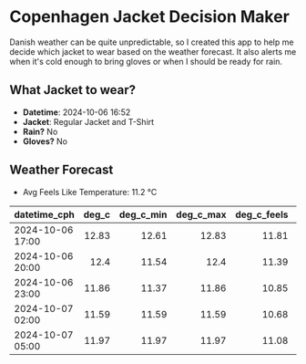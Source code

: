 
# Copenhagen Jacket Decision Maker

Danish weather can be quite unpredictable, so I created this app to help me decide which jacket to wear based on the weather forecast. 
It also alerts me when it's cold enough to bring gloves or when I should be ready for rain.

## What Jacket to wear?

- **Datetime**: 2024-10-06 16:52
- **Jacket**: Regular Jacket and T-Shirt
- **Rain?** No
- **Gloves?** No

## Weather Forecast
- Avg Feels Like Temperature: 11.2 °C

| datetime_cph     |   deg_c |   deg_c_min |   deg_c_max |   deg_c_feels | weather   | wind   | rain   |
|:-----------------|--------:|------------:|------------:|--------------:|:----------|:-------|:-------|
| 2024-10-06 17:00 |   12.83 |       12.61 |       12.83 |         11.81 | Clear     | Low    | None   |
| 2024-10-06 20:00 |   12.4  |       11.54 |       12.4  |         11.39 | Clear     | Low    | None   |
| 2024-10-06 23:00 |   11.86 |       11.37 |       11.86 |         10.85 | Clear     | Low    | None   |
| 2024-10-07 02:00 |   11.59 |       11.59 |       11.59 |         10.68 | Clear     | Medium | None   |
| 2024-10-07 05:00 |   11.97 |       11.97 |       11.97 |         11.08 | Clouds    | Medium | None   |
        
